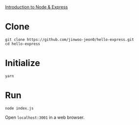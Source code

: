 [Introduction to Node & Express](https://medium.com/javascript-scene/introduction-to-node-express-90c431f9e6fd)

# Clone
```
git clone https://github.com/jinwoo-jeon0/hello-express.git
cd hello-express
```

# Initialize
```
yarn
```

# Run
```
node index.js
```
Open `localhost:3001` in a web browser.
